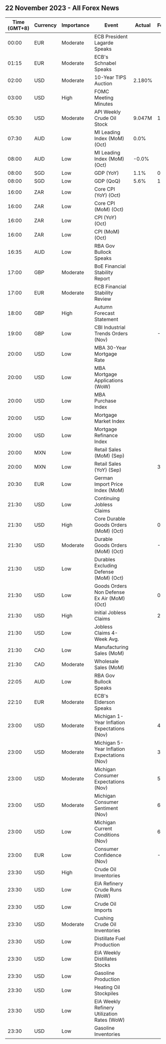 ## 22 November 2023 - All Forex News

| Time (GMT+8) | Currency | Importance | Event | Actual | Forecast | Previous |
|------|----------|------------|-------|--------|----------|----------|
| 00:00 | EUR | Moderate | ECB President Lagarde Speaks |  |  |  |
| 01:15 | EUR | Moderate | ECB's Schnabel Speaks |  |  |  |
| 02:00 | USD | Moderate | 10-Year TIPS Auction | 2.180% |  | 2.094% |
| 03:00 | USD | High | FOMC Meeting Minutes |  |  |  |
| 05:30 | USD | Moderate | API Weekly Crude Oil Stock | 9.047M | 1.467M | 1.335M |
| 07:30 | AUD | Low | MI Leading Index (MoM) (Oct) | 0.0% |  | 0.1% |
| 08:00 | AUD | Low | MI Leading Index (MoM) (Oct) | -0.0% |  | 0.1% |
| 08:00 | SGD | Low | GDP (YoY) | 1.1% | 0.7% | 0.5% |
| 08:00 | SGD | Low | GDP (QoQ) | 5.6% | 1.0% | 0.1% |
| 16:00 | ZAR | Low | Core CPI (YoY) (Oct) |  |  | 4.5% |
| 16:00 | ZAR | Low | Core CPI (MoM) (Oct) |  |  | 0.2% |
| 16:00 | ZAR | Low | CPI (YoY) (Oct) |  |  | 5.4% |
| 16:00 | ZAR | Low | CPI (MoM) (Oct) |  |  | 0.6% |
| 16:35 | AUD | Low | RBA Gov Bullock Speaks |  |  |  |
| 17:00 | GBP | Moderate | BoE Financial Stability Report |  |  |  |
| 17:00 | EUR | Moderate | ECB Financial Stability Review |  |  |  |
| 18:00 | GBP | High | Autumn Forecast Statement |  |  |  |
| 19:00 | GBP | Low | CBI Industrial Trends Orders (Nov) |  | -25 | -26 |
| 20:00 | USD | Low | MBA 30-Year Mortgage Rate |  |  | 7.61% |
| 20:00 | USD | Low | MBA Mortgage Applications (WoW) |  |  | 2.8% |
| 20:00 | USD | Low | MBA Purchase Index |  |  | 133.2 |
| 20:00 | USD | Low | Mortgage Market Index |  |  | 170.5 |
| 20:00 | USD | Low | Mortgage Refinance Index |  |  | 354.3 |
| 20:00 | MXN | Low | Retail Sales (MoM) (Sep) |  |  | -0.4% |
| 20:00 | MXN | Low | Retail Sales (YoY) (Sep) |  | 3.6% | 3.2% |
| 20:30 | EUR | Low | German Import Price Index (MoM) |  |  | 1.6% |
| 21:30 | USD | Low | Continuing Jobless Claims |  |  | 1,865K |
| 21:30 | USD | High | Core Durable Goods Orders (MoM) (Oct) |  | 0.1% | 0.5% |
| 21:30 | USD | Moderate | Durable Goods Orders (MoM) (Oct) |  | -3.2% | 4.7% |
| 21:30 | USD | Low | Durables Excluding Defense (MoM) (Oct) |  |  | 5.7% |
| 21:30 | USD | Low | Goods Orders Non Defense Ex Air (MoM) (Oct) |  | 0.1% | 0.6% |
| 21:30 | USD | High | Initial Jobless Claims |  | 225K | 231K |
| 21:30 | USD | Low | Jobless Claims 4-Week Avg. |  |  | 220.25K |
| 21:30 | CAD | Low | Manufacturing Sales (MoM) |  |  | 0.4% |
| 21:30 | CAD | Moderate | Wholesale Sales (MoM) |  |  | 0.4% |
| 22:05 | AUD | Low | RBA Gov Bullock Speaks |  |  |  |
| 22:10 | EUR | Moderate | ECB's Elderson Speaks |  |  |  |
| 23:00 | USD | Moderate | Michigan 1-Year Inflation Expectations (Nov) |  | 4.4% | 4.2% |
| 23:00 | USD | Moderate | Michigan 5-Year Inflation Expectations (Nov) |  | 3.2% | 3.0% |
| 23:00 | USD | Moderate | Michigan Consumer Expectations (Nov) |  | 56.9 | 59.3 |
| 23:00 | USD | Moderate | Michigan Consumer Sentiment (Nov) |  | 60.4 | 63.8 |
| 23:00 | USD | Low | Michigan Current Conditions (Nov) |  | 65.7 | 65.7 |
| 23:00 | EUR | Low | Consumer Confidence (Nov) |  | -17.6 | -17.9 |
| 23:30 | USD | High | Crude Oil Inventories |  |  | 3.592M |
| 23:30 | USD | Low | EIA Refinery Crude Runs (WoW) |  |  | 0.164M |
| 23:30 | USD | Low | Crude Oil Imports |  |  | -0.385M |
| 23:30 | USD | Moderate | Cushing Crude Oil Inventories |  |  | 1.925M |
| 23:30 | USD | Low | Distillate Fuel Production |  |  | 0.053M |
| 23:30 | USD | Low | EIA Weekly Distillates Stocks |  |  | -1.422M |
| 23:30 | USD | Low | Gasoline Production |  |  | -0.813M |
| 23:30 | USD | Low | Heating Oil Stockpiles |  |  | -0.148M |
| 23:30 | USD | Low | EIA Weekly Refinery Utilization Rates (WoW) |  |  | 0.9% |
| 23:30 | USD | Low | Gasoline Inventories |  |  | -1.540M |
